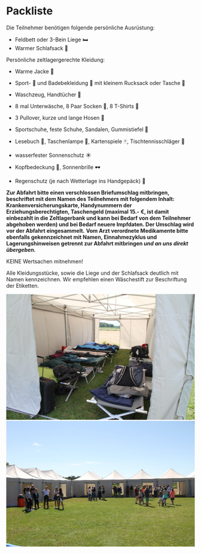 # Packliste

Die Teilnehmer benötigen folgende persönliche Ausrüstung:
- Feldbett oder 3-Bein Liege 🛏
- Warmer Schlafsack 🛌

Persönliche zeltlagergerechte Kleidung:

- Warme Jacke 🧥
- Sport- 👟 und Badebekleidung 👙 mit kleinem Rucksack oder Tasche 🎒
- Waschzeug, Handtücher 🛁
- 8 mal Unterwäsche, 8 Paar Socken 🧦, 8 T-Shirts 👚
- 3 Pullover, kurze und lange Hosen 👖
- Sportschuhe, feste Schuhe, Sandalen, Gummistiefel 👞



- Lesebuch 📘, Taschenlampe 🔦, Kartenspiele 🃏, Tischtennisschläger 🏓
- wasserfester Sonnenschutz ☀️
- Kopfbedeckung 🧢, Sonnenbrille 🕶
- Regenschutz (je nach Wetterlage ins Handgepäck) 🌂

**Zur Abfahrt bitte einen verschlossen Briefumschlag mitbringen, beschriftet mit dem Namen des Teilnehmers mit folgendem Inhalt: Krankenversicherungskarte, Handynummern der Erziehungsberechtigten, Taschengeld (maximal 15.- €, ist damit einbezahlt in die Zeltlagerbank und kann bei Bedarf von dem Teilnehmer abgehoben werden) und bei Bedarf neuere Impfdaten. Der Umschlag wird vor der Abfahrt eingesammelt.**
**Vom Arzt verordnete Medikamente bitte ebenfalls gekennzeichnet mit Namen, Einnahmezyklus und Lagerungshinweisen getrennt zur Abfahrt mitbringen *und an uns direkt übergeben.***

KEINE Wertsachen mitnehmen!

Alle Kleidungsstücke, sowie die Liege und der Schlafsack deutlich mit Namen kennzeichnen. Wir empfehlen einen Wäschestift zur Beschriftung der Etiketten.

<div class="d-flex flex-wrap align-items-start image-list">
	<img src="/static/img/ausstattung/ZeltInnen.jpg" alt="Zelt von innen" class="responsive-image">
	<img src="/static/img/ausstattung/ZelteLeer.jpg" alt="Zelt vor dem einräumen" class="responsive-image">
</div>
